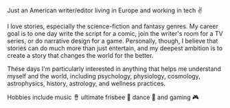 Just an American writer/editor living in Europe and working in tech :v:

I love stories, especially the science-fiction and fantasy genres. My career goal is to one day write the script for a comic, join the writer's room for a TV series, or do narrative design for a game. Personally, though, I believe that stories can do much more than just entertain, and my deepest ambition is to create a story that changes the world for the better.

These days I'm particularly interested in anything that helps me understand myself and the world, including psychology, physiology, cosmology, astrophysics, history, astrology, and wellness practices.

Hobbies include music 🪘 ultimate frisbee 🥏 dance 🕺 and gaming 🎮
